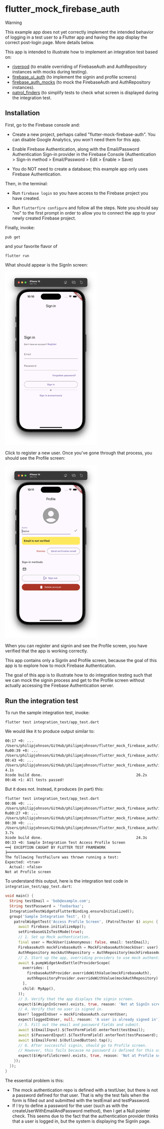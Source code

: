 # flutter_mock_firebase_auth

> [!WARNING]  
> This example app does not yet correctly implement the intended behavior of logging in a test user to a Flutter app and having the app display the correct post-login page. More details below.

This app is intended to illustrate how to implement an integration test based on:
* [riverpod](https://pub.dev/packages/flutter_riverpod) (to enable overriding of FirebaseAuth and AuthRepository instances with mocks during testing).
* [firebase_ui_auth](https://pub.dev/packages/firebase_ui_auth) (to implement the signin and profile screens)
* [firebase_auth_mocks](https://pub.dev/packages/firebase_auth_mocks) (to mock the FirebaseAuth and AuthRepository instances).
* [patrol_finders](https://pub.dev/packages/patrol_finders) (to simplify tests to check what screen is displayed during the integration test.

## Installation

First, go to the Firebase console and:

* Create a new project, perhaps called "flutter-mock-firebase-auth". You can disable Google Analytics, you won't need them for this app.

* Enable Firebase Authentication, along with the Email/Password Authentication Sign-in provider in the Firebase Console (Authentication > Sign-in method > Email/Password > Edit > Enable > Save)

* You do NOT need to create a database; this example app only uses Firebase Authentication.

Then, in the terminal:

* Run `firebase login` so you have access to the Firebase project you have created.

* Run `flutterfire configure` and follow all the steps. Note you should say "no" to the first prompt in order to allow you to connect the app to  your newly created Firebase project.

Finally, invoke:

```
pub get
```

and your favorite flavor of

```
flutter run
```

What should appear is the SignIn screen:

<img width="300px" src="signin-screen.png">

Click to register a new user. Once you've gone through that process, you should see the  Profile screen:

<img width="300px" src="profile-screen.png">

When you can register and signin and see the Profile screen, you have verified that the app is working correctly. 

This app contains only a SignIn and Profile screen, because the goal of this app is to explore how to mock Firebase Authentication. 

The goal of this app is to illustrate how to do integration testing such that we can mock the signin process and get to the Profile screen without actually accessing the Firebase Authentication server.

## Run the integration test

To run the sample integration test, invoke:
```
flutter test integration_test/app_test.dart
```

We would like it to produce output similar to:
```
00:17 +0: ... /Users/philipjohnson/GitHub/philipmjohnson/flutter_mock_firebase_auth/integration_test/app_test.dart              
Ru00:39 +0: ... /Users/philipjohnson/GitHub/philipmjohnson/flutter_mock_firebase_auth/integration_test/app_test.dart               
00:43 +0: ... /Users/philipjohnson/GitHub/philipmjohnson/flutter_mock_firebase_auth/integration_test/app_test.dart           4.1s
Xcode build done.                                           26.2s
00:46 +1: All tests passed!       
```

But it does not. Instead, it produces (in part) this:

```
flutter test integration_test/app_test.dart
00:06 +0: ... /Users/philipjohnson/GitHub/philipmjohnson/flutter_mock_firebase_auth/integration_test/app_test.dart              Ru00:27 +0: ... /Users/philipjohnson/GitHub/philipmjohnson/flutter_mock_firebase_auth/integration_test/app_test.dart               
00:30 +0: ... /Users/philipjohnson/GitHub/philipmjohnson/flutter_mock_firebase_auth/integration_test/app_test.dart           3.7s
Xcode build done.                                           24.3s
00:33 +0: Sample Integration Test Access Profile Screen                                                                          
══╡ EXCEPTION CAUGHT BY FLUTTER TEST FRAMEWORK ╞════════════════════════════════════════════════════
The following TestFailure was thrown running a test:
Expected: <true>
  Actual: <false>
Not at Profile screen
```

To understand this output, here is the integration test code in `integration_test/app_test.dart`:

```dart
void main() {
  String testEmail = 'bob@example.com';
  String testPassword = 'foobarbaz';
  IntegrationTestWidgetsFlutterBinding.ensureInitialized();
  group('Sample Integration Test', () {
    patrolWidgetTest('Access Profile Screen', (PatrolTester $) async {
      await Firebase.initializeApp();
      setFirebaseUiIsTestMode(true);
      // 1. Set up Mock authentication.
      final user = MockUser(isAnonymous: false, email: testEmail);
      FirebaseAuth mockFirebaseAuth = MockFirebaseAuth(mockUser: user);
      AuthRepository mockAuthRepository = AuthRepository(mockFirebaseAuth);
      // 2. Start up the app, overriding providers to use mock authentication.
      await $.pumpWidgetAndSettle(ProviderScope(
        overrides: [
          firebaseAuthProvider.overrideWithValue(mockFirebaseAuth),
          authRepositoryProvider.overrideWithValue(mockAuthRepository)
        ],
        child: MyApp(),
      ));
      // 3. Verify that the app displays the signin screen.
      expect($(#signInScreen).exists, true, reason: 'Not at SignIn screen.');
      // 4. Verify that no user is signed in.
      User? loggedInUser = mockFirebaseAuth.currentUser;
      expect(loggedInUser, null, reason: 'A user is already signed in');
      // 5. Fill out the email and password fields and submit.
      await $(EmailInput).$(TextFormField).enterText(testEmail);
      await $(PasswordInput).$(TextFormField).enterText(testPassword);
      await $(EmailForm).$(OutlinedButton).tap();
      // 6. After successful signin, should go to Profile screen.
      // However, this fails because no password is defined for this user. 
      expect($(#profileScreen).exists, true, reason: 'Not at Profile screen');
    });
  });
}
```

The essential problem is this:

* The mock authentication repo is defined with a testUser, but there is not a password defined for that user. That is why the test fails when the form is filled out and submitted with the testEmail and testPassword.
* If I try to define a password for the user (such as with the createUserWithEmailAndPassword method), then I get a Null pointer check. This seems due to the fact that the authentication provider thinks that a user is logged in, but the system is displaying the SignIn page. 